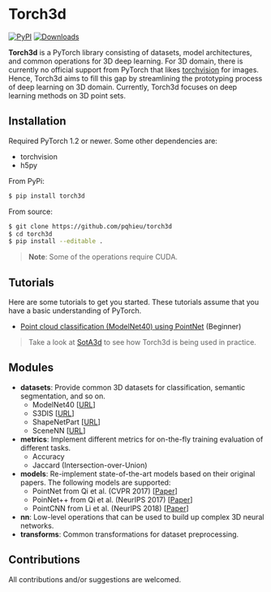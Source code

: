 Torch3d
=======
[![PyPI](https://img.shields.io/pypi/v/torch3d)](https://pypi.org/project/torch3d)
[![Downloads](https://pepy.tech/badge/torch3d)](https://pepy.tech/project/torch3d)

**Torch3d** is a PyTorch library consisting of datasets, model architectures, and common operations for 3D deep learning.
For 3D domain, there is currently no official support from PyTorch that likes [torchvision](https://github.com/pytorch/vision) for images.
Hence, Torch3d aims to fill this gap by streamlining the prototyping process of deep learning on 3D domain.
Currently, Torch3d focuses on deep learning methods on 3D point sets.


Installation
------------
Required PyTorch 1.2 or newer. Some other dependencies are:
- torchvision
- h5py

From PyPi:
```bash
$ pip install torch3d
```

From source:
```bash
$ git clone https://github.com/pqhieu/torch3d
$ cd torch3d
$ pip install --editable .
```

> **Note**: Some of the operations require CUDA.


Tutorials
---------

Here are some tutorials to get you started.
These tutorials assume that you have a basic understanding of PyTorch.
- [Point cloud classification (ModelNet40) using PointNet](examples/modelnet40) (Beginner)

> Take a look at [SotA3d](https://github.com/pqhieu/sota3d) to see how Torch3d is being used in practice.


Modules
-------
- **datasets**: Provide common 3D datasets for classification, semantic segmentation, and so on.
  + ModelNet40 [[URL](https://modelnet.cs.princeton.edu/)]
  + S3DIS [[URL](http://buildingparser.stanford.edu/dataset.html)]
  + ShapeNetPart [[URL](https://cs.stanford.edu/~ericyi/project_page/part_annotation/)]
  + SceneNN [[URL](http://scenenn.net/)]
- **metrics**: Implement different metrics for on-the-fly training evaluation of different tasks.
  + Accuracy
  + Jaccard (Intersection-over-Union)
- **models**: Re-implement state-of-the-art models based on their original papers. The following models are supported:
  + PointNet from Qi et al. (CVPR 2017) [[Paper](https://arxiv.org/abs/1612.00593)]
  + PoinNet++ from Qi et al. (NeurIPS 2017) [[Paper](https://arxiv.org/abs/1706.02413)]
  + PointCNN from Li et al. (NeurIPS 2018) [[Paper](https://arxiv.org/abs/1801.07791)]
- **nn**: Low-level operations that can be used to build up complex 3D neural networks.
- **transforms**: Common transformations for dataset preprocessing.


Contributions
-------------
All contributions and/or suggestions are welcomed.
